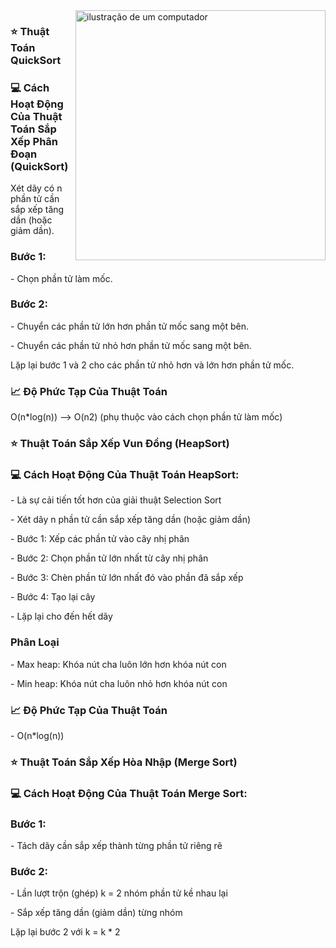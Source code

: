 <img src="https://raw.githubusercontent.com/MicaelliMedeiros/micaellimedeiros/master/image/computer-illustration.png" alt="ilustração de um computador" min-width="400px" max-width="400px" width="400px" align="right">

### ⭐ Thuật Toán QuickSort
### 💻 Cách Hoạt Động Của Thuật Toán Sắp Xếp Phân Đoạn (QuickSort)
<p>Xét dãy có n phần tử cần sắp xếp tăng dần (hoặc giảm dần).</p>

### Bước 1:
<p>- Chọn phần tử làm mốc.</p>

### Bước 2:
<p>- Chuyển các phần tử lớn hơn phần tử mốc sang một bên.</p>
<p>- Chuyển các phần tử nhỏ hơn phần tử mốc sang một bên.</p>
<p>Lặp lại bước 1 và 2 cho các phần tử nhỏ hơn và lớn hơn phần tử mốc.</p> 

### 📈 Độ Phức Tạp Của Thuật Toán
<p>
 O(n*log(n)) --> O(n2)
 (phụ thuộc vào cách chọn phần tử làm mốc)
</p>
 
### ⭐ Thuật Toán Sắp Xếp Vun Đồng (HeapSort)
### 💻 Cách Hoạt Động Của Thuật Toán HeapSort:
<p>- Là sự cải tiến tốt hơn của giải thuật Selection Sort</p>
<p>- Xét dãy n phần tử cần sắp xếp tăng dần (hoặc giảm dần)</p>
<p>- Bước 1: Xếp các phần tử vào cây nhị phân</p>
<p>- Bước 2: Chọn phần tử lớn nhất từ cây nhị phân</p>
<p>- Bước 3: Chèn phần tử lớn nhất đó vào phần đã sắp xếp </p>
<p>- Bước 4: Tạo lại cây</p>
<p>- Lặp lại cho đến hết dãy</p>

### Phân Loại
<p>- Max heap: Khóa nút cha luôn lớn hơn khóa nút con</p>
<p>- Min heap: Khóa nút cha luôn nhỏ hơn khóa nút con</p>

 ### 📈 Độ Phức Tạp Của Thuật Toán
<p>
 - O(n*log(n))
</p>

### ⭐ Thuật Toán Sắp Xếp Hòa Nhập (Merge Sort)
### 💻 Cách Hoạt Động Của Thuật Toán Merge Sort:
### Bước 1:
<p>- Tách dãy cần sắp xếp thành từng phần tử riêng rẽ</p>

### Bước 2:
<p>- Lần lượt trộn (ghép) k = 2 nhóm phần tử kề nhau lại </p>
<p>- Sắp xếp tăng dần (giảm dần) từng nhóm </p>
<p>Lặp lại bước 2 với k = k * 2</p>















